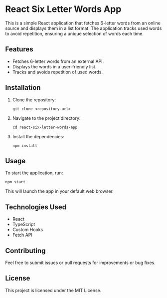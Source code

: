 # React Six Letter Words App

This is a simple React application that fetches 6-letter words from an online source and displays them in a list format. The application tracks used words to avoid repetition, ensuring a unique selection of words each time.

## Features

- Fetches 6-letter words from an external API.
- Displays the words in a user-friendly list.
- Tracks and avoids repetition of used words.

## Installation

1. Clone the repository:
   ```
   git clone <repository-url>
   ```

2. Navigate to the project directory:
   ```
   cd react-six-letter-words-app
   ```

3. Install the dependencies:
   ```
   npm install
   ```

## Usage

To start the application, run:
```
npm start
```
This will launch the app in your default web browser.

## Technologies Used

- React
- TypeScript
- Custom Hooks
- Fetch API

## Contributing

Feel free to submit issues or pull requests for improvements or bug fixes.

## License

This project is licensed under the MIT License.